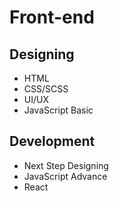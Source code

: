 # Front-end

## Designing
- HTML
- CSS/SCSS
- UI/UX
- JavaScript Basic

## Development
- Next Step Designing
- JavaScript Advance
- React